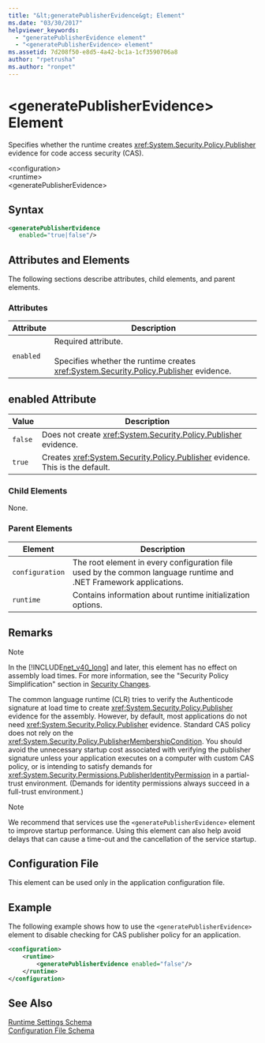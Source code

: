 ```yaml
---
title: "&lt;generatePublisherEvidence&gt; Element"
ms.date: "03/30/2017"
helpviewer_keywords: 
  - "generatePublisherEvidence element"
  - "<generatePublisherEvidence> element"
ms.assetid: 7d208f50-e8d5-4a42-bc1a-1cf3590706a8
author: "rpetrusha"
ms.author: "ronpet"
---
```

# &lt;generatePublisherEvidence&gt; Element
Specifies whether the runtime creates <xref:System.Security.Policy.Publisher> evidence for code access security (CAS).  
  
 \<configuration>  
\<runtime>  
\<generatePublisherEvidence>  
  
## Syntax  
  
```xml  
<generatePublisherEvidence    
   enabled="true|false"/>  
```  
  
## Attributes and Elements  
 The following sections describe attributes, child elements, and parent elements.  
  
### Attributes  
  
|Attribute|Description|  
|---------------|-----------------|  
|`enabled`|Required attribute.<br /><br /> Specifies whether the runtime creates <xref:System.Security.Policy.Publisher> evidence.|  
  
## enabled Attribute  
  
|Value|Description|  
|-----------|-----------------|  
|`false`|Does not create <xref:System.Security.Policy.Publisher> evidence.|  
|`true`|Creates <xref:System.Security.Policy.Publisher> evidence. This is the default.|  
  
### Child Elements  
 None.  
  
### Parent Elements  
  
|Element|Description|  
|-------------|-----------------|  
|`configuration`|The root element in every configuration file used by the common language runtime and .NET Framework applications.|  
|`runtime`|Contains information about runtime initialization options.|  
  
## Remarks  
  
> [!NOTE]
>  In the [!INCLUDE[net_v40_long](../../../../../includes/net-v40-long-md.md)] and later, this element has no effect on assembly load times. For more information, see the "Security Policy Simplification" section in [Security Changes](../../../../../docs/framework/security/security-changes.md).  
  
 The common language runtime (CLR) tries to verify the Authenticode signature at load time to create <xref:System.Security.Policy.Publisher> evidence for the assembly. However, by default, most applications do not need <xref:System.Security.Policy.Publisher> evidence. Standard CAS policy does not rely on the <xref:System.Security.Policy.PublisherMembershipCondition>. You should avoid the unnecessary startup cost associated with verifying the publisher signature unless your application executes on a computer with custom CAS policy, or is intending to satisfy demands for <xref:System.Security.Permissions.PublisherIdentityPermission> in a partial-trust environment. (Demands for identity permissions always succeed in a full-trust environment.)  
  
> [!NOTE]
>  We recommend that services use the `<generatePublisherEvidence>` element to improve startup performance.  Using this element can also help avoid delays that can cause a time-out and the cancellation of the service startup.  
  
## Configuration File  
 This element can be used only in the application configuration file.  
  
## Example  
 The following example shows how to use the `<generatePublisherEvidence>` element to disable checking for CAS publisher policy for an application.  
  
```xml  
<configuration>  
    <runtime>  
        <generatePublisherEvidence enabled="false"/>  
    </runtime>  
</configuration>  
```  
  
## See Also  
 [Runtime Settings Schema](../../../../../docs/framework/configure-apps/file-schema/runtime/index.md)  
 [Configuration File Schema](../../../../../docs/framework/configure-apps/file-schema/index.md)

